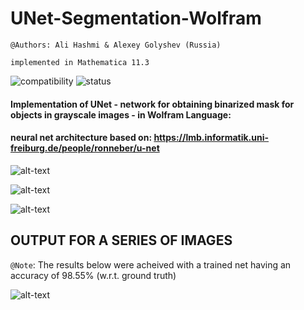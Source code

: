 # UNet-Segmentation-Wolfram

`@Authors: Ali Hashmi & Alexey Golyshev (Russia)`

`implemented in Mathematica 11.3`

![compatibility](https://img.shields.io/badge/mathematica%20version-11.3-ff69b4.svg) 
![status](https://img.shields.io/badge/status-passed-blue.svg)

#### Implementation of UNet - network for obtaining binarized mask for objects in grayscale images - in Wolfram Language:
#### neural net architecture based on: https://lmb.informatik.uni-freiburg.de/people/ronneber/u-net


![alt-text](https://github.com/alihashmiii/UNet-Segmentation-Wolfram/blob/master/for%20ReadMe/img1.png)

![alt-text](https://github.com/alihashmiii/UNet-Segmentation-Wolfram/blob/master/for%20ReadMe/img2.png)

![alt-text](https://github.com/alihashmiii/UNet-Segmentation-Wolfram/blob/master/for%20ReadMe/img3.png)


## OUTPUT FOR A SERIES OF IMAGES 

`@Note`: The results below were acheived with a trained net having an accuracy of 98.55% (w.r.t. ground truth)


![alt-text](https://github.com/alihashmiii/UNet-Segmentation-Wolfram/blob/master/for%20ReadMe/img04.png)
